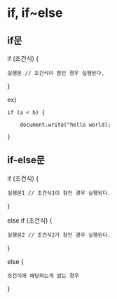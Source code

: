 # if, if~else 

## if문

if (조건식) {

    실행문 // 조건식이 참인 경우 실행된다.

}

ex) 

    if (a < b) {

        document.write("hello world);

    }


## if-else문

if (조건식) {

    실행문1 // 조건식1이 참인 경우 실행된다.

}

else if (조건식) {

    실행문2 // 조건식2가 참인 경우 실행된다.

}

else {

    조건식에 해당하는게 없는 경우

}